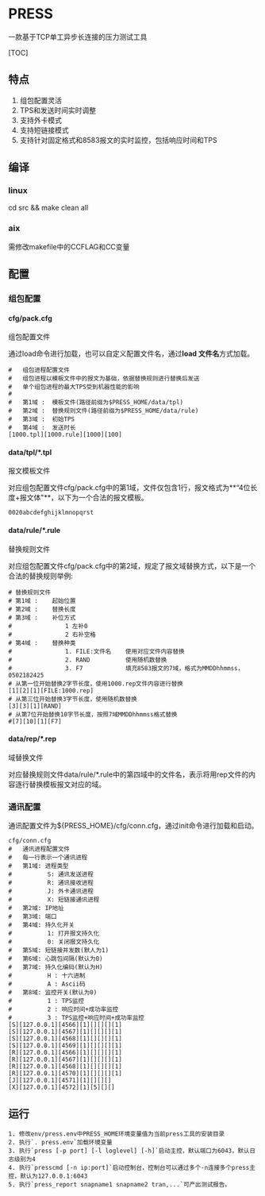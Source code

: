 # PRESS

一款基于TCP单工异步长连接的压力测试工具

[TOC]

## 特点

1. 组包配置灵活
2. TPS和发送时间实时调整
3. 支持外卡模式
4. 支持短链接模式
5. 支持针对固定格式和8583报文的实时监控，包括响应时间和TPS

## 编译

### linux

cd src && make clean all

### aix

需修改makefile中的CCFLAG和CC变量

## 配置

### 组包配置

#### cfg/pack.cfg

组包配置文件

通过load命令进行加载，也可以自定义配置文件名，通过**load 文件名**方式加载。

    #   组包进程配置文件
    #   组包进程以模板文件中的报文为基础，依据替换规则进行替换后发送
    #   单个组包进程的最大TPS受到机器性能的影响
    #   
    #   第1域 :  模板文件(路径前缀为$PRESS_HOME/data/tpl)
    #   第2域 :  替换规则文件(路径前缀为$PRESS_HOME/data/rule)
    #   第3域 :  初始TPS
    #   第4域 :  发送时长
    [1000.tpl][1000.rule][1000][100]

#### data/tpl/*.tpl

报文模板文件

对应组包配置文件cfg/pack.cfg中的第1域，文件仅包含1行，报文格式为**“4位长度+报文体"**，以下为一个合法的报文模板。

```
0020abcdefghijklmnopqrst
```

#### data/rule/*.rule

替换规则文件

对应组包配置文件cfg/pack.cfg中的第2域，规定了报文域替换方式，以下是一个合法的替换规则举例:

```
# 替换规则文件
# 第1域 :    起始位置
# 第2域 :    替换长度
# 第3域 :    补位方式 
#               1 左补0
#               2 右补空格
# 第4域 :    替换种类
#               1. FILE:文件名    使用对应文件内容替换
#               2. RAND          使用随机数替换
#               3. F7            填充8583报文的7域，格式为MMDDhhmmss，0502182425          
# 从第一位开始替换2字节长度，使用1000.rep文件内容进行替换
[1][2][1][FILE:1000.rep]
# 从第三位开始替换3字节长度，使用随机数替换
[3][3][1][RAND]
# 从第7位开始替换10字节长度，按照7域MMDDhhmmss格式替换
#[7][10][1][F7]
```

#### data/rep/*.rep

域替换文件

对应替换规则文件data/rule/*.rule中的第四域中的文件名，表示将用rep文件的内容逐行替换模板报文对应的域。

### 通讯配置

通讯配置文件为${PRESS_HOME}/cfg/conn.cfg，通过init命令进行加载和启动。

    cfg/conn.cfg
    #   通讯进程配置文件
    #   每一行表示一个通讯进程
    #   第1域: 进程类型 
    #          S: 通讯发送进程
    #          R: 通讯接收进程
    #          J: 外卡通讯进程
    #          X: 短链接通讯进程
    #   第2域: IP地址
    #   第3域: 端口
    #   第4域: 持久化开关
    #          1: 打开报文持久化
    #          0: 关闭报文持久化
    #   第5域: 短链接并发数(默人为1)
    #   第6域: 心跳包间隔(默认为0)
    #   第7域: 持久化编码(默认为H)
    #          H : 十六进制
    #          A : Ascii码
    #   第8域: 监控开关(默认为0)
    #          1 : TPS监控
    #          2 : 响应时间+成功率监控
    #          3 : TPS监控+响应时间+成功率监控
    [S][127.0.0.1][4566][1][][][][1]
    [S][127.0.0.1][4567][1][][][][1]
    [S][127.0.0.1][4568][1][][][][1]
    [S][127.0.0.1][4569][1][][][][1]
    [R][127.0.0.1][4566][1][][][][1]
    [R][127.0.0.1][4567][1][][][][1]
    [R][127.0.0.1][4568][1][][][][1]
    [R][127.0.0.1][4570][1][][][][1]
    [J][127.0.0.1][4571][1][][][]
    [X][127.0.0.1][4572][1][5][][]

## 运行

    1. 修改env/press.env中PRESS_HOME环境变量值为当前press工具的安装目录
    2. 执行`. press.env`加载环境变量
    3. 执行`press [-p port] [-l loglevel] [-h]`启动主控，默认端口为6043，默认日志级别为4
    4. 执行`presscmd [-n ip:port]`启动控制台，控制台可以通过多个-n连接多个press主控，默认为127.0.0.1:6043
    5. 执行`press_report snapname1 snapname2 tran,...`可产出测试报告。

